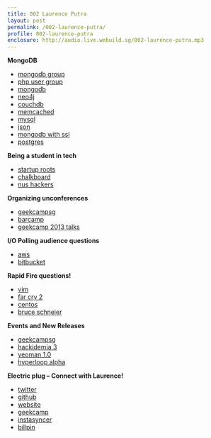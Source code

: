 ```yaml
---
title: 002 Laurence Putra
layout: post
permalink: /002-laurence-putra/
profile: 002-laurence-putra
enclosure: http://audio.live.webuild.sg/002-laurence-putra.mp3
---
```

**MongoDB**

*   [mongodb group][1]
*   [php user group][2]
*   [mongodb][3]
*   [neo4j][4]
*   [couchdb][5]
*   [memcached][6]
*   [mysql][7]
*   [json][8]
*   [mongodb with ssl][9]
*   [postgres][10]

**Being a student in tech**

*   [startup roots][11]
*   [chalkboard][12]
*   [nus hackers][13]

**Organizing unconferences**

*   [geekcampsg][14]
*   [barcamp][15]
*   [geekcamp 2013 talks][16]

**I/O Polling audience questions**

*   [aws][17]
*   [bitbucket][18]

**Rapid Fire questions!**

*   [vim][19]
*   [far cry 2][20]
*   [centos][21]
*   [bruce schneier][22]

**Events and New Releases**

*   [geekcampsg][14]
*   [hackidemia 3][23]
*   [yeoman 1.0][24]
*   [hyperloop alpha][25]

**Electric plug &#8211; Connect with Laurence!**

*   [twitter][26]
*   [github][27]
*   [website][28]
*   [geekcamp][14]
*   [instasyncer][29]
*   [billpin][30]

 [1]: https://www.facebook.com/groups/mongosg
 [2]: https://www.facebook.com/groups/sghypertextpreprocessors/
 [3]: http://www.mongodb.org/
 [4]: http://www.neo4j.org/
 [5]: http://couchdb.apache.org/
 [6]: http://memcached.org/
 [7]: http://www.mysql.com/
 [8]: http://en.wikipedia.org/wiki/JSON
 [9]: http://docs.mongodb.org/manual/tutorial/configure-ssl/
 [10]: http://www.postgresql.org/
 [11]: http://startuproots.org/
 [12]: http://blog.yourchalkboard.com/
 [13]: http://nushackers.org/
 [14]: http://geekcamp.sg/
 [15]: http://barcamp.org/w/page/402984/FrontPage
 [16]: http://geekcamp.sg/schedule/view_schedule/2013
 [17]: http://aws.amazon.com/
 [18]: https://bitbucket.org/
 [19]: http://www.vim.org/
 [20]: http://en.wikipedia.org/wiki/Far_Cry_2
 [21]: http://www.centos.org/
 [22]: http://www.schneier.com/
 [23]: http://hackidemia3.eventbrite.sg/
 [24]: http://yeoman.io/index.html
 [25]: http://www.spacex.com/sites/spacex/files/hyperloop_alpha-20130812.pdf
 [26]: https://twitter.com/laurenceputra
 [27]: https://github.com/laurenceputra
 [28]: http://geeksphere.net/
 [29]: http://instasyncer.geeksphere.net/
 [30]: http://billpin.com/‎
